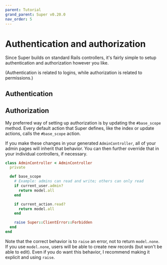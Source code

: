 ```yaml
---
parent: Tutorial
grand_parent: Super v0.20.0
nav_order: 5
---
```

# Authentication and authorization

Since Super builds on standard Rails controllers, it's fairly simple to setup authentication and authorization however you like.

(Authentication is related to logins, while authorization is related to permissions.)

## Authentication


## Authorization

My preferred way of setting up authorization is by updating the `#base_scope` method. Every default action that Super defines, like the index or update actions, calls the `#base_scope` action.

If you make these changes in your generated `AdminController`, all of your admin pages will inherit that behavior. You can then further override that in your individual controllers, if necessary.

```ruby
class AdminController < AdminController
  private

  def base_scope
    # Example: admins can read and write; others can only read
    if current_user.admin?
      return model.all
    end

    if current_action.read?
      return model.all
    end

    raise Super::ClientError::Forbidden
  end
end
```

Note that the correct behavior is to `raise` an error, not to return `model.none`. If you use `model.none`, users will be able to create new records (but won't be able to edit). Even if you do want this behavior, I recommend making it explicit and using `raise`.
